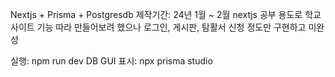 Nextjs + Prisma + Postgresdb
제작기간: 24년 1월 ~ 2월
nextjs 공부 용도로 학교 사이트 기능 따라 만들어보려 했으나 로그인, 게시판, 탐활서 신청 정도만 구현하고 미완성

실행: npm run dev
DB GUI 표시: npx prisma studio
